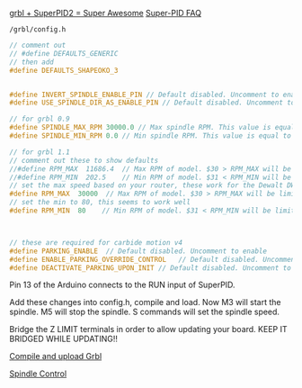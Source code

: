 
[grbl + SuperPID2 = Super Awesome](http://www.eyemonline.com/?p=331)
[Super-PID FAQ](https://www.superpid.com/SuperPID-Tech-Info-Support-FAQ-Downloads.htm)

`/grbl/config.h`

```h
// comment out
// #define DEFAULTS_GENERIC
// then add
#define DEFAULTS_SHAPEOKO_3


#define INVERT_SPINDLE_ENABLE_PIN // Default disabled. Uncomment to enable.
#define USE_SPINDLE_DIR_AS_ENABLE_PIN // Default disabled. Uncomment to enable.

// for grbl 0.9
#define SPINDLE_MAX_RPM 30000.0 // Max spindle RPM. This value is equal to 100% duty cycle on the PWM.
#define SPINDLE_MIN_RPM 0.0 // Min spindle RPM. This value is equal to (1/256) duty cycle on the PWM.

// for grbl 1.1
// comment out these to show defaults
//#define RPM_MAX  11686.4  // Max RPM of model. $30 > RPM_MAX will be limited to RPM_MAX.
//#define RPM_MIN  202.5    // Min RPM of model. $31 < RPM_MIN will be limited to RPM_MIN.
// set the max speed based on your router, these work for the Dewalt DWP611
#define RPM_MAX  30000  // Max RPM of model. $30 > RPM_MAX will be limited to RPM_MAX.
// set the min to 80, this seems to work well
#define RPM_MIN  80    // Min RPM of model. $31 < RPM_MIN will be limited to RPM_MIN.



// these are required for carbide motion v4
#define PARKING_ENABLE  // Default disabled. Uncomment to enable
#define ENABLE_PARKING_OVERRIDE_CONTROL   // Default disabled. Uncomment to enable
#define DEACTIVATE_PARKING_UPON_INIT // Default disabled. Uncomment to enable.


```

Pin 13 of the Arduino connects to the RUN input of SuperPID.

Add these changes into config.h, compile and load. Now M3 will start the spindle. 
M5 will stop the spindle. S commands will set the spindle speed.

Bridge the Z LIMIT terminals in order to allow updating your board.
KEEP IT BRIDGED WHILE UPDATING!!

[Compile and upload Grbl](https://github.com/gnea/grbl/wiki/Compiling-Grbl)

[Spindle Control](https://wiki.shapeoko.com/index.php/Shapeoko_3#Spindle_Control)


